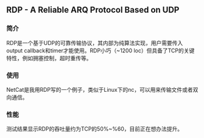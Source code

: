 ## RDP - A Reliable ARQ Protocol Based on UDP

### 简介

RDP是一个基于UDP的可靠传输协议，其内部为纯算法实现，用户需要传入output callback和timer才能使用。RDP小巧（~1200 loc）但具备了TCP的关键特性，例如拥塞控制，超时重传等。

### 使用

NetCat是我用RDP写的一个例子，类似于Linux下的nc，可以用来传输文件或者双向通信。

### 性能

测试结果显示RDP的吞吐量约为TCP的50%~%60，目前正在想办法提升。
